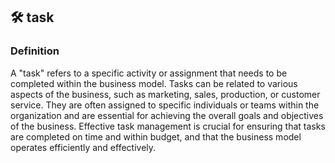 

## 🛠️ task

### Definition 
A "task" refers to a specific activity or assignment that needs to be completed within the business model. Tasks can be related to various aspects of the business, such as marketing, sales, production, or customer service. They are often assigned to specific individuals or teams within the organization and are essential for achieving the overall goals and objectives of the business. Effective task management is crucial for ensuring that tasks are completed on time and within budget, and that the business model operates efficiently and effectively.



